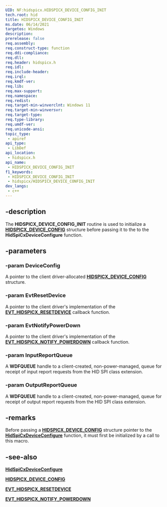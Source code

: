 ```yaml
---
UID: NF:hidspicx.HIDSPICX_DEVICE_CONFIG_INIT
tech.root: hid
title: HIDSPICX_DEVICE_CONFIG_INIT
ms.date: 06/14/2021
targetos: Windows
description: 
prerelease: false
req.assembly: 
req.construct-type: function
req.ddi-compliance: 
req.dll: 
req.header: hidspicx.h
req.idl: 
req.include-header: 
req.irql: 
req.kmdf-ver: 
req.lib: 
req.max-support: 
req.namespace: 
req.redist: 
req.target-min-winverclnt: Windows 11
req.target-min-winversvr: 
req.target-type: 
req.type-library: 
req.umdf-ver: 
req.unicode-ansi: 
topic_type:
 - apiref
api_type:
 - LibDef
api_location:
 - hidspicx.h
api_name:
 - HIDSPICX_DEVICE_CONFIG_INIT
f1_keywords:
 - HIDSPICX_DEVICE_CONFIG_INIT
 - hidspicx/HIDSPICX_DEVICE_CONFIG_INIT
dev_langs:
 - c++
---
```


## -description

The **HIDSPICX_DEVICE_CONFIG_INIT** routine is used to initialize a [**HIDSPICX_DEVICE_CONFIG**](ns-hidspicx-hidspicx_device_config.md) structure before passing it to the to the **HidSpiCxDeviceConfigure** function.

## -parameters

### -param DeviceConfig

A pointer to the client driver-allocated [**HIDSPICX_DEVICE_CONFIG**](ns-hidspicx-hidspicx_device_config.md) structure.

### -param EvtResetDevice

A pointer to the client driver's implementation of the [**EVT_HIDSPICX_RESETDEVICE**](nc-hidspicx-evt_hidspicx_resetdevice.md) callback function.

### -param EvtNotifyPowerDown

A pointer to the client driver's implementation of the [**EVT_HIDSPICX_NOTIFY_POWERDOWN**](nc-hidspicx-evt_hidspicx_notify_powerdown.md) callback function.

### -param InputReportQueue

A **WDFQUEUE** handle to a client-created, non-power-managed, queue for receipt of input report requests from the HID SPI class extension.

### -param OutputReportQueue

A **WDFQUEUE** handle to a client-created, non-power-managed, queue for receipt of output report requests from the HID SPI class extension.

## -remarks

Before passing a [**HIDSPICX_DEVICE_CONFIG**](ns-hidspicx-hidspicx_device_config.md) structure pointer to the [**HidSpiCxDeviceConfigure**](nf-hidspicx-hidspicxdeviceconfigure.md) function, it must first be initialized by a call to this macro.

## -see-also

[**HidSpiCxDeviceConfigure**](nf-hidspicx-hidspicxdeviceconfigure.md)

[**HIDSPICX_DEVICE_CONFIG**](ns-hidspicx-hidspicx_device_config.md)

[**EVT_HIDSPICX_RESETDEVICE**](nc-hidspicx-evt_hidspicx_resetdevice.md)

[**EVT_HIDSPICX_NOTIFY_POWERDOWN**](nc-hidspicx-evt_hidspicx_notify_powerdown.md)
